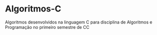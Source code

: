 # Algoritmos-C
Algoritmos desenvolvidos na linguagem C para disciplina de Algoritmos e Programação no primeiro semestre de CC
